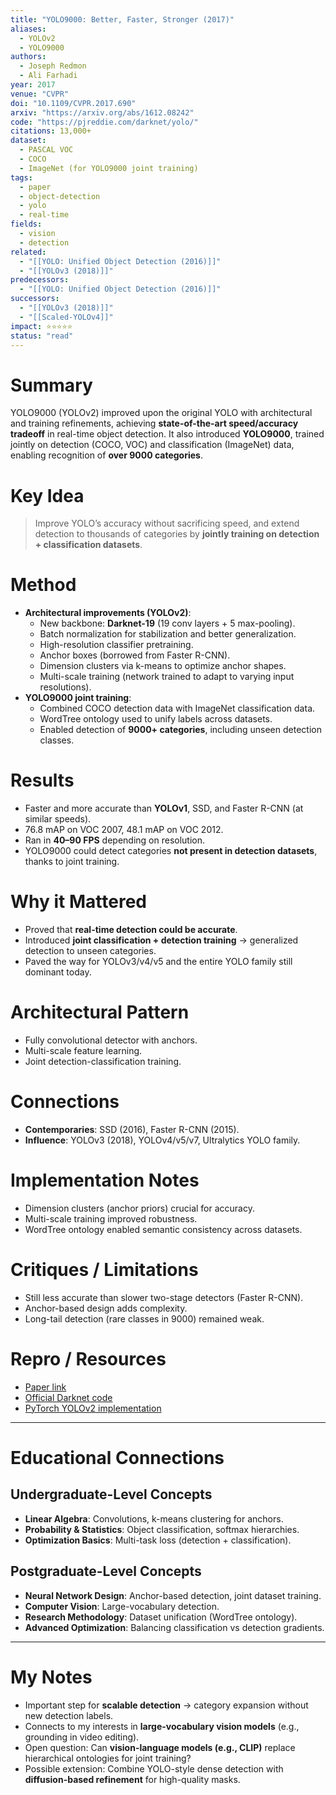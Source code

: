 ```yaml
---
title: "YOLO9000: Better, Faster, Stronger (2017)"
aliases: 
  - YOLOv2
  - YOLO9000
authors:
  - Joseph Redmon
  - Ali Farhadi
year: 2017
venue: "CVPR"
doi: "10.1109/CVPR.2017.690"
arxiv: "https://arxiv.org/abs/1612.08242"
code: "https://pjreddie.com/darknet/yolo/"
citations: 13,000+
dataset:
  - PASCAL VOC
  - COCO
  - ImageNet (for YOLO9000 joint training)
tags:
  - paper
  - object-detection
  - yolo
  - real-time
fields:
  - vision
  - detection
related:
  - "[[YOLO: Unified Object Detection (2016)]]"
  - "[[YOLOv3 (2018)]]"
predecessors:
  - "[[YOLO: Unified Object Detection (2016)]]"
successors:
  - "[[YOLOv3 (2018)]]"
  - "[[Scaled-YOLOv4]]"
impact: ⭐⭐⭐⭐⭐
status: "read"
---
```


# Summary
YOLO9000 (YOLOv2) improved upon the original YOLO with architectural and training refinements, achieving **state-of-the-art speed/accuracy tradeoff** in real-time object detection. It also introduced **YOLO9000**, trained jointly on detection (COCO, VOC) and classification (ImageNet) data, enabling recognition of **over 9000 categories**.

# Key Idea
> Improve YOLO’s accuracy without sacrificing speed, and extend detection to thousands of categories by **jointly training on detection + classification datasets**.

# Method
- **Architectural improvements (YOLOv2)**:  
  - New backbone: **Darknet-19** (19 conv layers + 5 max-pooling).  
  - Batch normalization for stabilization and better generalization.  
  - High-resolution classifier pretraining.  
  - Anchor boxes (borrowed from Faster R-CNN).  
  - Dimension clusters via k-means to optimize anchor shapes.  
  - Multi-scale training (network trained to adapt to varying input resolutions).  
- **YOLO9000 joint training**:  
  - Combined COCO detection data with ImageNet classification data.  
  - WordTree ontology used to unify labels across datasets.  
  - Enabled detection of **9000+ categories**, including unseen detection classes.  

# Results
- Faster and more accurate than **YOLOv1**, SSD, and Faster R-CNN (at similar speeds).  
- 76.8 mAP on VOC 2007, 48.1 mAP on VOC 2012.  
- Ran in **40–90 FPS** depending on resolution.  
- YOLO9000 could detect categories **not present in detection datasets**, thanks to joint training.  

# Why it Mattered
- Proved that **real-time detection could be accurate**.  
- Introduced **joint classification + detection training** → generalized detection to unseen categories.  
- Paved the way for YOLOv3/v4/v5 and the entire YOLO family still dominant today.  

# Architectural Pattern
- Fully convolutional detector with anchors.  
- Multi-scale feature learning.  
- Joint detection-classification training.  

# Connections
- **Contemporaries**: SSD (2016), Faster R-CNN (2015).  
- **Influence**: YOLOv3 (2018), YOLOv4/v5/v7, Ultralytics YOLO family.  

# Implementation Notes
- Dimension clusters (anchor priors) crucial for accuracy.  
- Multi-scale training improved robustness.  
- WordTree ontology enabled semantic consistency across datasets.  

# Critiques / Limitations
- Still less accurate than slower two-stage detectors (Faster R-CNN).  
- Anchor-based design adds complexity.  
- Long-tail detection (rare classes in 9000) remained weak.  

# Repro / Resources
- [Paper link](https://arxiv.org/abs/1612.08242)  
- [Official Darknet code](https://pjreddie.com/darknet/yolo/)  
- [PyTorch YOLOv2 implementation](https://github.com/marvis/pytorch-yolo2)  

---

# Educational Connections

## Undergraduate-Level Concepts
- **Linear Algebra**: Convolutions, k-means clustering for anchors.  
- **Probability & Statistics**: Object classification, softmax hierarchies.  
- **Optimization Basics**: Multi-task loss (detection + classification).  

## Postgraduate-Level Concepts
- **Neural Network Design**: Anchor-based detection, joint dataset training.  
- **Computer Vision**: Large-vocabulary detection.  
- **Research Methodology**: Dataset unification (WordTree ontology).  
- **Advanced Optimization**: Balancing classification vs detection gradients.  

---

# My Notes
- Important step for **scalable detection** → category expansion without new detection labels.  
- Connects to my interests in **large-vocabulary vision models** (e.g., grounding in video editing).  
- Open question: Can **vision-language models (e.g., CLIP)** replace hierarchical ontologies for joint training?  
- Possible extension: Combine YOLO-style dense detection with **diffusion-based refinement** for high-quality masks.  
